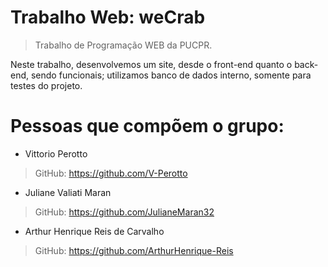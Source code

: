 # Trabalho Web: weCrab

> Trabalho de Programação WEB da PUCPR.

Neste trabalho, desenvolvemos um site, desde o front-end quanto o back-end, sendo funcionais; utilizamos banco de dados interno, somente para testes do projeto.

# Pessoas que compõem o grupo:

- Vittorio Perotto
> GitHub: https://github.com/V-Perotto

- Juliane Valiati Maran
> GitHub: https://github.com/JulianeMaran32

- Arthur Henrique Reis de Carvalho
> GitHub: https://github.com/ArthurHenrique-Reis
